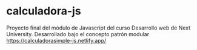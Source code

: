 # calculadora-js
Proyecto final del módulo de Javascript del curso Desarrollo web de Next University. Desarrollado bajo el concepto patrón modular
https://calculadorasimple-js.netlify.app/
